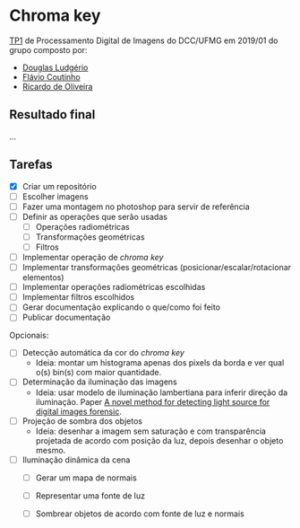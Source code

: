 # Chroma key

[TP1](docs/tp1_enunciado.pdf) de Processamento Digital de Imagens do 
DCC/UFMG em 2019/01 do grupo composto por:

- [Douglas Ludgério](github.com/douglaslud)
- [Flávio Coutinho](github.com/fegemo)
- [Ricardo de Oliveira](github.com/Tsuchiryu)

## Resultado final

...

## Tarefas

- [x] Criar um repositório
- [ ] Escolher imagens
- [ ] Fazer uma montagem no photoshop para servir de referência
- [ ] Definir as operações que serão usadas
    - [ ] Operações radiométricas
    - [ ] Transformações geométricas
    - [ ] Filtros
- [ ] Implementar operação de _chroma key_
- [ ] Implementar transformações geométricas (posicionar/escalar/rotacionar elementos)
- [ ] Implementar operações radiométricas escolhidas
- [ ] Implementar filtros escolhidos
- [ ] Gerar documentação explicando o que/como foi feito
- [ ] Publicar documentação

Opcionais:

- [ ] Detecção automática da cor do _chroma key_
  - Ideia: montar um histograma apenas dos pixels da borda e ver qual o(s) bin(s) 
    com maior quantidade.
- [ ] Determinação da iluminação das imagens
  - Ideia: usar modelo de iluminação lambertiana para inferir direção da iluminação. Paper [A novel method for detecting light source for digital images forensic](docs/detect-light-sources.pdf).
- [ ] Projeção de sombra dos objetos
    - Ideia: desenhar a imagem sem saturação e com transparência projetada de acordo com posição da luz, depois desenhar o objeto mesmo.
- [ ] Iluminação dinâmica da cena
    - [ ] Gerar um mapa de normais
    - [ ] Representar uma fonte de luz
    - [ ] Sombrear objetos de acordo com fonte de luz e normais

